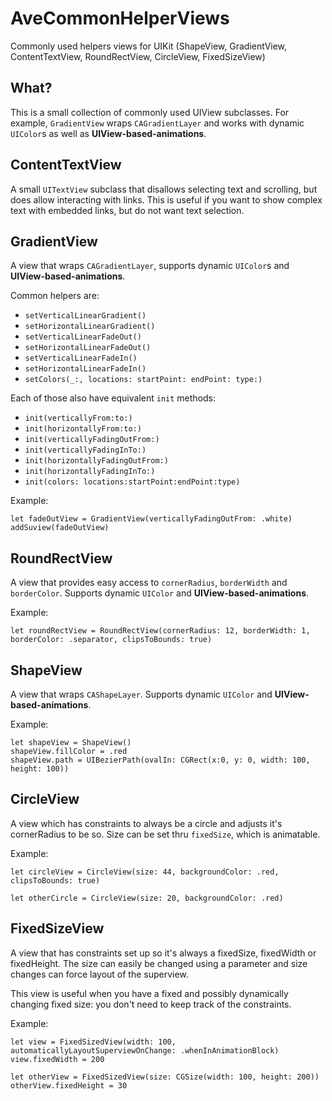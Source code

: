 # AveCommonHelperViews
Commonly used helpers views for UIKit (ShapeView, GradientView, ContentTextView, RoundRectView, CircleView, FixedSizeView)

## What?

This is a small collection of commonly used UIView subclasses. For example, `GradientView` wraps `CAGradientLayer` and works with dynamic `UIColor`s as well as **UIView-based-animations**.


## ContentTextView

A small `UITextView` subclass that disallows selecting text and scrolling, but does allow interacting with links. This is useful if you want to show complex text with embedded links, but do not want text selection.


## GradientView

A view that wraps `CAGradientLayer`, supports dynamic `UIColor`s and **UIView-based-animations**.

Common helpers are:

- `setVerticalLinearGradient()`
- `setHorizontalLinearGradient()`
- `setVerticalLinearFadeOut()`
- `setHorizontalLinearFadeOut()`
- `setVerticalLinearFadeIn()`
- `setHorizontalLinearFadeIn()`
- `setColors(_:, locations: startPoint: endPoint: type:)`
	
Each of those also have equivalent `init` methods:

- `init(verticallyFrom:to:)`
- `init(horizontallyFrom:to:)`
- `init(verticallyFadingOutFrom:)`
- `init(verticallyFadingInTo:)`
- `init(horizontallyFadingOutFrom:)`
- `init(horizontallyFadingInTo:)`
- `init(colors: locations:startPoint:endPoint:type)`
	
Example:
```
let fadeOutView = GradientView(verticallyFadingOutFrom: .white)
addSuview(fadeOutView)
```


## RoundRectView

A view that provides easy access to `cornerRadius`, `borderWidth` and `borderColor`. Supports dynamic `UIColor` and **UIView-based-animations**.

Example:
```
let roundRectView = RoundRectView(cornerRadius: 12, borderWidth: 1, borderColor: .separator, clipsToBounds: true)
```

## ShapeView

A view that wraps `CAShapeLayer`. Supports dynamic `UIColor` and **UIView-based-animations**.

Example:
```
let shapeView = ShapeView()
shapeView.fillColor = .red
shapeView.path = UIBezierPath(ovalIn: CGRect(x:0, y: 0, width: 100, height: 100))
```

## CircleView

A view which has constraints to always be a circle and adjusts it's cornerRadius to be so. Size can be set thru `fixedSize`, which is animatable.

Example:
```
let circleView = CircleView(size: 44, backgroundColor: .red, clipsToBounds: true)

let otherCircle = CircleView(size: 20, backgroundColor: .red)
```

## FixedSizeView

A view that has constraints set up so it's always a fixedSize, fixedWidth or fixedHeight. The size can easily be changed using a parameter and size changes can force layout of the superview.

This view is useful when you have a fixed and possibly dynamically changing fixed size: you don't need to keep track of the constraints.

Example:
```
let view = FixedSizedView(width: 100, automaticallyLayoutSuperviewOnChange: .whenInAnimationBlock)
view.fixedWidth = 200

let otherView = FixedSizedView(size: CGSize(width: 100, height: 200))
otherView.fixedHeight = 30
```

